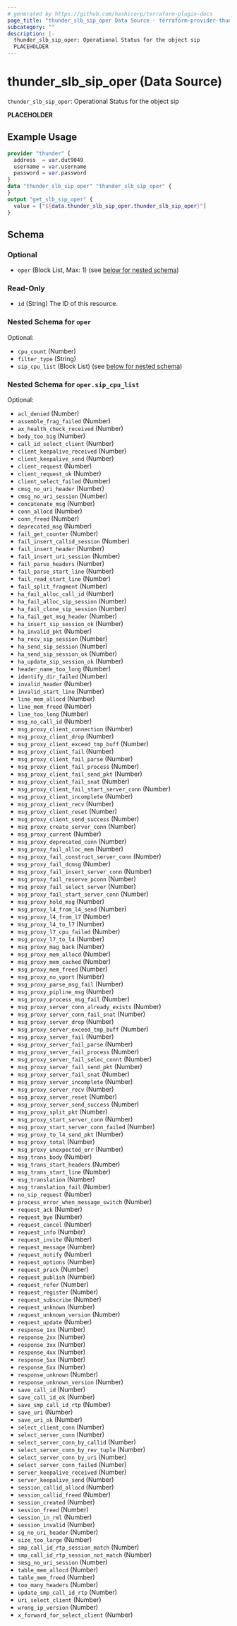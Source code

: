 ```yaml
---
# generated by https://github.com/hashicorp/terraform-plugin-docs
page_title: "thunder_slb_sip_oper Data Source - terraform-provider-thunder"
subcategory: ""
description: |-
  thunder_slb_sip_oper: Operational Status for the object sip
  PLACEHOLDER
---
```


# thunder_slb_sip_oper (Data Source)

`thunder_slb_sip_oper`: Operational Status for the object sip

__PLACEHOLDER__

## Example Usage

```terraform
provider "thunder" {
  address  = var.dut9049
  username = var.username
  password = var.password
}
data "thunder_slb_sip_oper" "thunder_slb_sip_oper" {
}
output "get_slb_sip_oper" {
  value = ["${data.thunder_slb_sip_oper.thunder_slb_sip_oper}"]
}
```

<!-- schema generated by tfplugindocs -->
## Schema

### Optional

- `oper` (Block List, Max: 1) (see [below for nested schema](#nestedblock--oper))

### Read-Only

- `id` (String) The ID of this resource.

<a id="nestedblock--oper"></a>
### Nested Schema for `oper`

Optional:

- `cpu_count` (Number)
- `filter_type` (String)
- `sip_cpu_list` (Block List) (see [below for nested schema](#nestedblock--oper--sip_cpu_list))

<a id="nestedblock--oper--sip_cpu_list"></a>
### Nested Schema for `oper.sip_cpu_list`

Optional:

- `acl_denied` (Number)
- `assemble_frag_failed` (Number)
- `ax_health_check_received` (Number)
- `body_too_big` (Number)
- `call_id_select_client` (Number)
- `client_keepalive_received` (Number)
- `client_keepalive_send` (Number)
- `client_request` (Number)
- `client_request_ok` (Number)
- `client_select_failed` (Number)
- `cmsg_no_uri_header` (Number)
- `cmsg_no_uri_session` (Number)
- `concatenate_msg` (Number)
- `conn_allocd` (Number)
- `conn_freed` (Number)
- `deprecated_msg` (Number)
- `fail_get_counter` (Number)
- `fail_insert_callid_session` (Number)
- `fail_insert_header` (Number)
- `fail_insert_uri_session` (Number)
- `fail_parse_headers` (Number)
- `fail_parse_start_line` (Number)
- `fail_read_start_line` (Number)
- `fail_split_fragment` (Number)
- `ha_fail_alloc_call_id` (Number)
- `ha_fail_alloc_sip_session` (Number)
- `ha_fail_clone_sip_session` (Number)
- `ha_fail_get_msg_header` (Number)
- `ha_insert_sip_session_ok` (Number)
- `ha_invalid_pkt` (Number)
- `ha_recv_sip_session` (Number)
- `ha_send_sip_session` (Number)
- `ha_send_sip_session_ok` (Number)
- `ha_update_sip_session_ok` (Number)
- `header_name_too_long` (Number)
- `identify_dir_failed` (Number)
- `invalid_header` (Number)
- `invalid_start_line` (Number)
- `line_mem_allocd` (Number)
- `line_mem_freed` (Number)
- `line_too_long` (Number)
- `msg_no_call_id` (Number)
- `msg_proxy_client_connection` (Number)
- `msg_proxy_client_drop` (Number)
- `msg_proxy_client_exceed_tmp_buff` (Number)
- `msg_proxy_client_fail` (Number)
- `msg_proxy_client_fail_parse` (Number)
- `msg_proxy_client_fail_process` (Number)
- `msg_proxy_client_fail_send_pkt` (Number)
- `msg_proxy_client_fail_snat` (Number)
- `msg_proxy_client_fail_start_server_conn` (Number)
- `msg_proxy_client_incomplete` (Number)
- `msg_proxy_client_recv` (Number)
- `msg_proxy_client_reset` (Number)
- `msg_proxy_client_send_success` (Number)
- `msg_proxy_create_server_conn` (Number)
- `msg_proxy_current` (Number)
- `msg_proxy_deprecated_conn` (Number)
- `msg_proxy_fail_alloc_mem` (Number)
- `msg_proxy_fail_construct_server_conn` (Number)
- `msg_proxy_fail_dcmsg` (Number)
- `msg_proxy_fail_insert_server_conn` (Number)
- `msg_proxy_fail_reserve_pconn` (Number)
- `msg_proxy_fail_select_server` (Number)
- `msg_proxy_fail_start_server_conn` (Number)
- `msg_proxy_hold_msg` (Number)
- `msg_proxy_l4_from_l4_send` (Number)
- `msg_proxy_l4_from_l7` (Number)
- `msg_proxy_l4_to_l7` (Number)
- `msg_proxy_l7_cpu_failed` (Number)
- `msg_proxy_l7_to_l4` (Number)
- `msg_proxy_mag_back` (Number)
- `msg_proxy_mem_allocd` (Number)
- `msg_proxy_mem_cached` (Number)
- `msg_proxy_mem_freed` (Number)
- `msg_proxy_no_vport` (Number)
- `msg_proxy_parse_msg_fail` (Number)
- `msg_proxy_pipline_msg` (Number)
- `msg_proxy_process_msg_fail` (Number)
- `msg_proxy_server_conn_already_exists` (Number)
- `msg_proxy_server_conn_fail_snat` (Number)
- `msg_proxy_server_drop` (Number)
- `msg_proxy_server_exceed_tmp_buff` (Number)
- `msg_proxy_server_fail` (Number)
- `msg_proxy_server_fail_parse` (Number)
- `msg_proxy_server_fail_process` (Number)
- `msg_proxy_server_fail_selec_connt` (Number)
- `msg_proxy_server_fail_send_pkt` (Number)
- `msg_proxy_server_fail_snat` (Number)
- `msg_proxy_server_incomplete` (Number)
- `msg_proxy_server_recv` (Number)
- `msg_proxy_server_reset` (Number)
- `msg_proxy_server_send_success` (Number)
- `msg_proxy_split_pkt` (Number)
- `msg_proxy_start_server_conn` (Number)
- `msg_proxy_start_server_conn_failed` (Number)
- `msg_proxy_to_l4_send_pkt` (Number)
- `msg_proxy_total` (Number)
- `msg_proxy_unexpected_err` (Number)
- `msg_trans_body` (Number)
- `msg_trans_start_headers` (Number)
- `msg_trans_start_line` (Number)
- `msg_translation` (Number)
- `msg_translation_fail` (Number)
- `no_sip_request` (Number)
- `process_error_when_message_switch` (Number)
- `request_ack` (Number)
- `request_bye` (Number)
- `request_cancel` (Number)
- `request_info` (Number)
- `request_invite` (Number)
- `request_message` (Number)
- `request_notify` (Number)
- `request_options` (Number)
- `request_prack` (Number)
- `request_publish` (Number)
- `request_refer` (Number)
- `request_register` (Number)
- `request_subscribe` (Number)
- `request_unknown` (Number)
- `request_unknown_version` (Number)
- `request_update` (Number)
- `response_1xx` (Number)
- `response_2xx` (Number)
- `response_3xx` (Number)
- `response_4xx` (Number)
- `response_5xx` (Number)
- `response_6xx` (Number)
- `response_unknown` (Number)
- `response_unknown_version` (Number)
- `save_call_id` (Number)
- `save_call_id_ok` (Number)
- `save_smp_call_id_rtp` (Number)
- `save_uri` (Number)
- `save_uri_ok` (Number)
- `select_client_conn` (Number)
- `select_server_conn` (Number)
- `select_server_conn_by_callid` (Number)
- `select_server_conn_by_rev_tuple` (Number)
- `select_server_conn_by_uri` (Number)
- `select_server_conn_failed` (Number)
- `server_keepalive_received` (Number)
- `server_keepalive_send` (Number)
- `session_callid_allocd` (Number)
- `session_callid_freed` (Number)
- `session_created` (Number)
- `session_freed` (Number)
- `session_in_rml` (Number)
- `session_invalid` (Number)
- `sg_no_uri_header` (Number)
- `size_too_large` (Number)
- `smp_call_id_rtp_session_match` (Number)
- `smp_call_id_rtp_session_not_match` (Number)
- `smsg_no_uri_session` (Number)
- `table_mem_allocd` (Number)
- `table_mem_freed` (Number)
- `too_many_headers` (Number)
- `update_smp_call_id_rtp` (Number)
- `uri_select_client` (Number)
- `wrong_ip_version` (Number)
- `x_forward_for_select_client` (Number)


